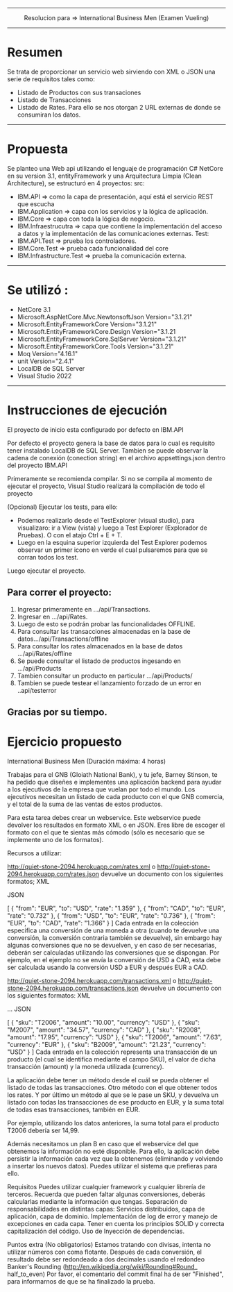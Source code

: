 ------------------------------------------------------------------------------------------------------------------------------------------------------------------------
<p align="center">Resolucion para => International Business Men (Examen Vueling) </p>

------------------------------------------------------------------------------------------------------------------------------------------------------------------------
# Resumen

Se trata de proporcionar un servicio web sirviendo con XML o JSON una serie de requisitos tales como: 
- Listado de Productos con sus transaciones
- Listado de Transacciones
- Listado de Rates.
Para ello se nos otorgan 2 URL externas de donde se consumiran los datos.
------------------------------------------------------------------------------------------------------------------------------------------------------------------------
# Propuesta
Se planteo una Web api utilizando el lenguaje de programación C# NetCore en su version 3.1, entityFramework y una Arquitectura Limpia (Clean Architecture), se estructuró en 4 proyectos:
src:
- IBM.API => como la capa de presentación, aquí está el servicio REST que escucha
- IBM.Application => capa con los servicios y la lógica de aplicación.
- IBM.Core => capa con toda la lógica de negocio.
- IBM.Infraestrucutra => capa que contiene la implementación del acceso a datos y la implementación de las comunicaciones externas.
Test:
- IBM.API.Test => prueba los controladores.
- IBM.Core.Test => prueba cada funcionalidad del core
- IBM.Infrastructure.Test => prueba la comunicación externa.
------------------------------------------------------------------------------------------------------------------------------------------------------------------------
# Se utilizó :
- NetCore 3.1
- Microsoft.AspNetCore.Mvc.NewtonsoftJson Version="3.1.21" 
- Microsoft.EntityFrameworkCore Version="3.1.21" 
- Microsoft.EntityFrameworkCore.Design Version="3.1.21
- Microsoft.EntityFrameworkCore.SqlServer Version="3.1.21" 
- Microsoft.EntityFrameworkCore.Tools Version="3.1.21"
- Moq Version="4.16.1"
- unit Version="2.4.1"
- LocalDB de SQL Server
- Visual Studio 2022

------------------------------------------------------------------------------------------------------------------------------------------------------------------------
# Instrucciones de ejecución
El proyecto de inicio esta configurado por defecto en IBM.API

Por defecto el proyecto genera la base de datos para lo cual es requisito tener instalado LocalDB de SQL Server. Tambien se puede observar la cadena de conexión 
(conection string) en el archivo appsettings.json dentro del proyecto IBM.API

Primeramente se recomienda compilar. Si no se compila al momento de ejecutar el proyecto, Visual Studio realizará la compilación de todo el proyecto

(Opcional) Ejecutar los tests, para ello:

- Podemos realizarlo desde el TestExplorer (visual studio), para visualizaro: ir a View (vista) y luego a Test Explorer (Explorador de Pruebas). O con el atajo Ctrl + E + T.
- Luego en la esquina superior izquierda del Test Explorer podemos observar un primer icono en verde el cual pulsaremos para que se corran todos los test.

Luego ejecutar el proyecto.

## Para correr el proyecto:

1. Ingresar primeramente en .../api/Transactions.
2. Ingresar en .../api/Rates. 
3. Luego de esto se podrán probar las funcionalidades OFFLINE. 
4. Para consultar las transacciones almacenadas en la base de datos.../api/Transactions/offline 
5. Para consultar los rates almacenados en la base de datos .../api/Rates/offline
6. Se puede consultar el listado de productos ingesando en .../api/Products
7. Tambien consultar un producto en particular .../api/Products/<skuBuscado> 
8. Tambien se puede testear el lanzamiento forzado de un error en ..api/testerror 

Gracias por su tiempo.                 
------------------------------------------------------------------------------------------------------------------------------------------------------------------------
# Ejercicio propuesto

International Business Men
(Duración máxima: 4 horas)

Trabajas para el GNB (Gloiath National Bank), y tu jefe, Barney Stinson, te ha pedido que diseñes e implementes una aplicación backend para ayudar a los ejecutivos de la empresa que vuelan por todo el mundo. Los ejecutivos necesitan un listado de cada producto con el que GNB comercia, y el total de la suma de las ventas de estos productos.

Para esta tarea debes crear un webservice. Este webservice puede devolver los resultados en formato XML o en JSON. Eres libre de escoger el formato con el que te sientas más cómodo (sólo es necesario que se implemente uno de los formatos).

Recursos a utilizar:

http://quiet-stone-2094.herokuapp.com/rates.xml o http://quiet-stone-2094.herokuapp.com/rates.json devuelve un documento con los siguientes formatos;
XML

<?xml version="1.0" encoding="UTF-8"?>
<rates>
 <rate from="EUR" to="USD" rate="1.359"/>
 <rate from="CAD" to="EUR" rate="0.732"/>
 <rate from="USD" to="EUR" rate="0.736"/>
 <rate from="EUR" to="CAD" rate="1.366"/>
</rates>
JSON

[
 { "from": "EUR", "to": "USD", "rate": "1.359" },
 { "from": "CAD", "to": "EUR", "rate": "0.732" },
 { "from": "USD", "to": "EUR", "rate": "0.736" },
 { "from": "EUR", "to": "CAD", "rate": "1.366" }
]
Cada entrada en la colección especifica una conversión de una moneda a otra (cuando te devuelve una conversión, la conversión contraria también se devuelve), sin embargo hay algunas conversiones que no se devuelven, y en caso de ser necesarias, deberán ser calculadas utilizando las conversiones que se dispongan. Por ejemplo, en el ejemplo no se envía la conversión de USD a CAD, esta debe ser calculada usando la conversión USD a EUR y después EUR a CAD.

http://quiet-stone-2094.herokuapp.com/transactions.xml o http://quiet-stone-2094.herokuapp.com/transactions.json devuelve un documento con los siguientes formatos:
XML

<?xml version="1.0" encoding="UTF-8"?> <transactions>
 <transaction sku="T2006" amount="10.00" currency="USD"/>
 <transaction sku="M2007" amount="34.57" currency="CAD"/>
 <transaction sku="R2008" amount="17.95" currency="USD"/>
 <transaction sku="T2006" amount="7.63" currency="EUR"/>
 <transaction sku="B2009" amount="21.23" currency="USD"/>
 ...
</transactions>
JSON

[
 { "sku": "T2006", "amount": "10.00", "currency": "USD" },
 { "sku": "M2007", "amount": "34.57", "currency": "CAD" },
 { "sku": "R2008", "amount": "17.95", "currency": "USD" },
 { "sku": "T2006", "amount": "7.63", "currency": "EUR" },
 { "sku": "B2009", "amount": "21.23", "currency": "USD" }
]
Cada entrada en la colección representa una transacción de un producto (el cual se identifica mediante el campo SKU), el valor de dicha transacción (amount) y la moneda utilizada (currency).

La aplicación debe tener un método desde el cuál se pueda obtener el listado de todas las transacciones. Otro método con el que obtener todos los rates. Y por último un método al que se le pase un SKU, y devuelva un listado con todas las transacciones de ese producto en EUR, y la suma total de todas esas transacciones, también en EUR.

Por ejemplo, utilizando los datos anteriores, la suma total para el producto T2006 debería ser 14,99.

Además necesitamos un plan B en caso que el webservice del que obtenemos la información no esté disponible. Para ello, la aplicación debe persistir la información cada vez que la obtenemos (eliminando y volviendo a insertar los nuevos datos). Puedes utilizar el sistema que prefieras para ello.

Requisitos
Puedes utilizar cualquier framework y cualquier librería de terceros.
Recuerda que pueden faltar algunas conversiones, deberás calcularlas mediante la información que tengas.
Separación de responsabilidades en distintas capas: Servicios distribuidos, capa de aplicación, capa de dominio.
Implementación de log de error y manejo de excepciones en cada capa.
Tener en cuenta los principios SOLID y correcta capitalización del código.
Uso de Inyección de dependencias.

Puntos extra (No obligatorios)
Estamos tratando con divisas, intenta no utilizar números con coma flotante.
Después de cada conversión, el resultado debe ser redondeado a dos decimales usando el redondeo Banker's Rounding (http://en.wikipedia.org/wiki/Rounding#Round_ half_to_even)
Por favor, el comentario del commit final ha de ser "Finished", para informarnos de que se ha finalizado la prueba.
